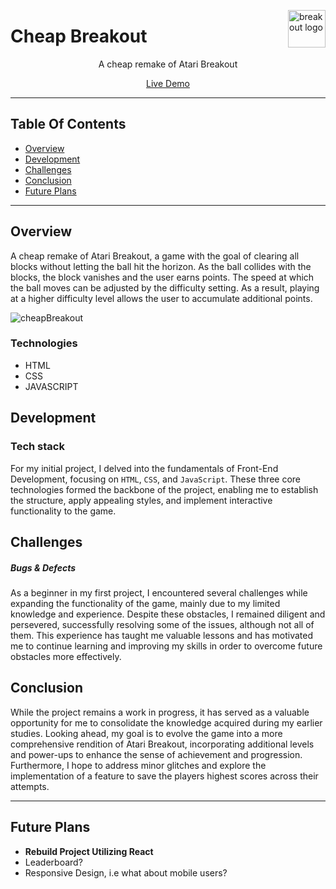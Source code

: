 <a target="_blank" href="https://sean5505cheapbreakout.netlify.app/"> <img src="https://github.com/sean5505/testtt/assets/110543268/e9f7a179-4f95-43cd-bb97-536e47833d43" alt="breakout logo" align="right" height="60" />
</a>


# Cheap Breakout

<p align="center"> A cheap remake of Atari Breakout </p>

<p align="center"> <a target="_blank" href="https://sean5505cheapbreakout.netlify.app/"> Live Demo </a> </p>

---
## Table Of Contents
  - [Overview](#overview)
  - [Development](#development)
  - [Challenges](#challenges)
  - [Conclusion](#conclusion)
  - [Future Plans](#future-plans)
---

## Overview

A cheap remake of Atari Breakout, a game with the goal of clearing all blocks without letting the ball hit the horizon. As the ball collides with the blocks, the block vanishes and the user earns points. The speed at which the ball moves can be adjusted by the difficulty setting. As a result, playing at a higher difficulty level allows the user to accumulate additional points.

![cheapBreakout](https://github.com/sean5505/breakoutUploadTest/assets/110543268/f4ac5255-bfe4-490b-94de-a576a9fca455)

### Technologies
- HTML
- CSS
- JAVASCRIPT

## Development

### **Tech stack**

For my initial project, I delved into the fundamentals of Front-End Development, focusing on `HTML`, `CSS`, and `JavaScript`. These three core technologies formed the backbone of the project, enabling me to establish the structure, apply appealing styles, and implement interactive functionality to the game.

## Challenges

##### **Bugs & Defects**

As a beginner in my first project, I encountered several challenges while expanding the functionality of the game, mainly due to my limited knowledge and experience. Despite these obstacles, I remained diligent and persevered, successfully resolving some of the issues, although not all of them. This experience has taught me valuable lessons and has motivated me to continue learning and improving my skills in order to overcome future obstacles more effectively.

## Conclusion

While the project remains a work in progress, it has served as a valuable opportunity for me to consolidate the knowledge acquired during my earlier studies. Looking ahead, my goal is to evolve the game into a more comprehensive rendition of Atari Breakout, incorporating additional levels and power-ups to enhance the sense of achievement and progression. Furthermore, I hope to address minor glitches and explore the implementation of a feature to save the players highest scores across their attempts.

---
## Future Plans
- **Rebuild Project Utilizing React**
- Leaderboard?
- Responsive Design, i.e what about mobile users?
